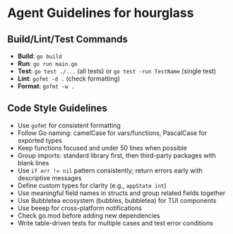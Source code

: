 # Agent Guidelines for hourglass

## Build/Lint/Test Commands
- **Build**: `go build`
- **Run**: `go run main.go`
- **Test**: `go test ./...` (all tests) or `go test -run TestName` (single test)
- **Lint**: `gofmt -d .` (check formatting)
- **Format**: `gofmt -w .`

## Code Style Guidelines
- Use `gofmt` for consistent formatting
- Follow Go naming: camelCase for vars/functions, PascalCase for exported types
- Keep functions focused and under 50 lines when possible
- Group imports: standard library first, then third-party packages with blank lines
- Use `if err != nil` pattern consistently; return errors early with descriptive messages
- Define custom types for clarity (e.g., `appState int`)
- Use meaningful field names in structs and group related fields together
- Use Bubbletea ecosystem (bubbles, bubbletea) for TUI components
- Use beeep for cross-platform notifications
- Check go.mod before adding new dependencies
- Write table-driven tests for multiple cases and test error conditions